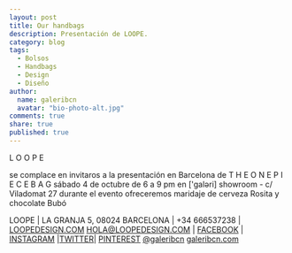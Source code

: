 ```yaml
---
layout: post
title: Our handbags
description: Presentación de LOOPE.
category: blog
tags: 
  - Bolsos
  - Handbags
  - Design
  - Diseño
author: 
  name: galeribcn
  avatar: "bio-photo-alt.jpg"
comments: true
share: true
published: true
---
```


L O O P E
 
se complace en invitaros a la presentación en Barcelona de
T H E O N E P I E C E B A G
sábado 4 de octubre de 6 a 9 pm en ['galəri] showroom - c/ Viladomat 27
durante el evento ofreceremos maridaje de cerveza Rosita y chocolate Bubó
 
LOOPE | LA GRANJA 5, 08024 BARCELONA | +34 666537238 | [LOOPEDESIGN.COM](http://www.loopedesign.com/)
HOLA@LOOPEDESIGN.COM | [FACEBOOK](https://www.facebook.com/loopedesign) | [INSTAGRAM](http://instagram.com/loopedesign) |[TWITTER](https://twitter.com/loopedesign)| [PINTEREST](http://www.pinterest.com/loopedesign/)
[@galeribcn](http://instagram.com/galeribcn) [galeribcn.com](www.galeribcn.com)
